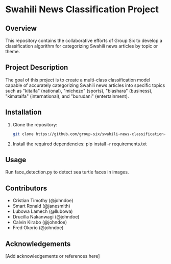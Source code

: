 # Swahili News Classification Project

## Overview
This repository contains the collaborative efforts of Group Six to develop a classification algorithm for categorizing Swahili news articles by topic or theme.

## Project Description
The goal of this project is to create a multi-class classification model capable of accurately categorizing Swahili news articles into specific topics such as "kitaifa" (national), "michezo" (sports), "biashara" (business), "kimataifa" (international), and "burudani" (entertainment).

## Installation
1. Clone the repository:
   ```bash
   git clone https://github.com/group-six/swahili-news-classification-group-six.git
   
2. Install the required dependencies:
   pip install -r requirements.txt

## Usage
Run face_detection.py to detect sea turtle faces in images.

## Contributors
- Cristian Timothy (@johndoe)
- Smart Ronald (@janesmith)
- Lubowa Lamech (@llubowa)
- Drucilla Nakanwagi (@johndoe)
- Calvin Kirabo (@johndoe)
- Fred Okorio (@johndoe)

## Acknowledgements
[Add acknowledgements or references here]
